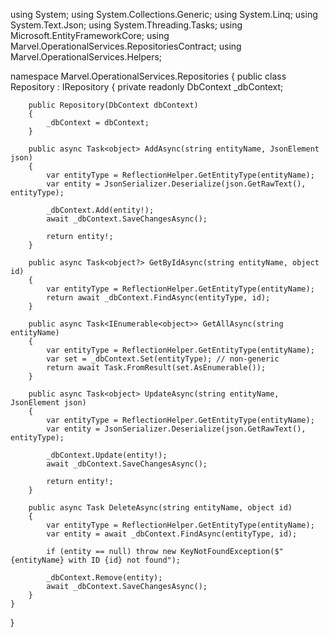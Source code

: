using System;
using System.Collections.Generic;
using System.Linq;
using System.Text.Json;
using System.Threading.Tasks;
using Microsoft.EntityFrameworkCore;
using Marvel.OperationalServices.RepositoriesContract;
using Marvel.OperationalServices.Helpers;

namespace Marvel.OperationalServices.Repositories
{
    public class Repository : IRepository
    {
        private readonly DbContext _dbContext;

        public Repository(DbContext dbContext)
        {
            _dbContext = dbContext;
        }

        public async Task<object> AddAsync(string entityName, JsonElement json)
        {
            var entityType = ReflectionHelper.GetEntityType(entityName);
            var entity = JsonSerializer.Deserialize(json.GetRawText(), entityType);

            _dbContext.Add(entity!);
            await _dbContext.SaveChangesAsync();

            return entity!;
        }

        public async Task<object?> GetByIdAsync(string entityName, object id)
        {
            var entityType = ReflectionHelper.GetEntityType(entityName);
            return await _dbContext.FindAsync(entityType, id);
        }

        public async Task<IEnumerable<object>> GetAllAsync(string entityName)
        {
            var entityType = ReflectionHelper.GetEntityType(entityName);
            var set = _dbContext.Set(entityType); // non-generic
            return await Task.FromResult(set.AsEnumerable());
        }

        public async Task<object> UpdateAsync(string entityName, JsonElement json)
        {
            var entityType = ReflectionHelper.GetEntityType(entityName);
            var entity = JsonSerializer.Deserialize(json.GetRawText(), entityType);

            _dbContext.Update(entity!);
            await _dbContext.SaveChangesAsync();

            return entity!;
        }

        public async Task DeleteAsync(string entityName, object id)
        {
            var entityType = ReflectionHelper.GetEntityType(entityName);
            var entity = await _dbContext.FindAsync(entityType, id);

            if (entity == null) throw new KeyNotFoundException($"{entityName} with ID {id} not found");

            _dbContext.Remove(entity);
            await _dbContext.SaveChangesAsync();
        }
    }
}